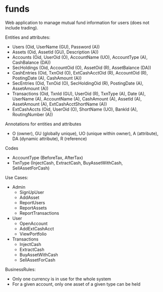 # funds
Web application to manage mutual fund information for users (does not include trading).

Entities and attributes:
 - Users (Oid, UserName (GU), Password (A))
 - Assets (Oid, AssetId (GU), Description (A))
 - Accounts (Oid, UserOid (O), AccountName (UO), AccountType (A), CashBalance (DA))
 - SecHoldings (Oid, AccountOid (O), AssetOid (R), AssetBalance (DA))
 - CashEntries (Oid, TxnOid (O), ExtCashAcctOid (R), AccountOid (R), PostingDate (A), CashAmount (A))
 - SecEntries (Oid, TxnOid (O), SecHoldingOid (R), PostingDate (A), AssetAmount (A))
 - Transactions (Oid, TxnId (GU), UserOid (R), TxnType (A), Date (A), UserName (A), AccountName (A), CashAmount (A), AssetId (A), AssetAmount (A), ExtCashAcctShortName (A))
 - ExtCashAccts (Oid, UserOid (O), ShortName (UO), BankId (A), RoutingNumber (A))
 
 Annotations for entities and attributes
  - O (owner), GU (globally unique), UO (unique within owner), A (attribute), DA (dynamic attribute), R (reference)
  
 Codes
  - AccountType (BeforeTax, AfterTax)
  - TxnType (InjectCash, ExtractCash, BuyAssetWithCash, SellAssetForCash)
 
 Use Cases:
  - Admin
      - SignUpUser
      - AddAsset
      - ReportUsers
      - ReportAssets
      - ReportTransactions
  - User
      - OpenAccount
      - AddExtCashAcct
      - ViewPortfolio
  - Transactions
      - InjectCash
      - ExtractCash
      - BuyAssetWithCash
      - SellAssetForCash
      
BusinessRules:
 - Only one currency is in use for the whole system
 - For a given account, only one asset of a given type can be held

